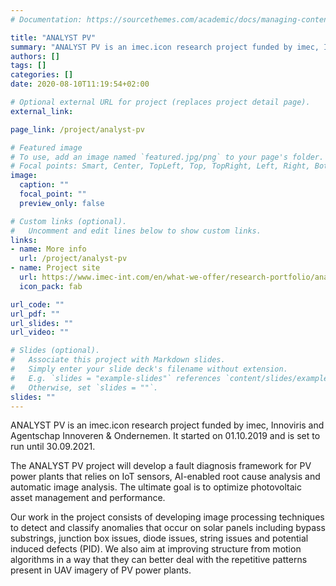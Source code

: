 ```yaml
---
# Documentation: https://sourcethemes.com/academic/docs/managing-content/

title: "ANALYST PV"
summary: "ANALYST PV is an imec.icon research project funded by imec, Innoviris and Agentschap Innoveren & Ondernemen. The project aims at developing a fault diagnosis framework for PV power plants that relies on IoT sensors, AI-enabled root cause analysis and automatic image analysis. The ultimate goal is to optimize photovoltaic asset management and performance."
authors: []
tags: []
categories: []
date: 2020-08-10T11:19:54+02:00

# Optional external URL for project (replaces project detail page).
external_link:

page_link: /project/analyst-pv

# Featured image
# To use, add an image named `featured.jpg/png` to your page's folder.
# Focal points: Smart, Center, TopLeft, Top, TopRight, Left, Right, BottomLeft, Bottom, BottomRight.
image:
  caption: ""
  focal_point: ""
  preview_only: false

# Custom links (optional).
#   Uncomment and edit lines below to show custom links.
links:
- name: More info
  url: /project/analyst-pv
- name: Project site
  url: https://www.imec-int.com/en/what-we-offer/research-portfolio/analyst-pv
  icon_pack: fab

url_code: ""
url_pdf: ""
url_slides: ""
url_video: ""

# Slides (optional).
#   Associate this project with Markdown slides.
#   Simply enter your slide deck's filename without extension.
#   E.g. `slides = "example-slides"` references `content/slides/example-slides.md`.
#   Otherwise, set `slides = ""`.
slides: ""
---
```


ANALYST PV is an imec.icon research project funded by imec, Innoviris and Agentschap Innoveren & Ondernemen. It started on 01.10.2019 and is set to run until 30.09.2021.

The ANALYST PV project will develop a fault diagnosis framework for PV power plants that relies on IoT sensors, AI-enabled root cause analysis and automatic image analysis. The ultimate goal is to optimize photovoltaic asset management and performance.

Our work in the project consists of developing image processing techniques to detect and classify anomalies that occur on solar panels including bypass substrings, junction box issues, diode issues, string issues and potential induced defects (PID). We also aim at improving structure from motion algorithms in a way that they can better deal with the repetitive patterns present in UAV imagery of PV power plants.